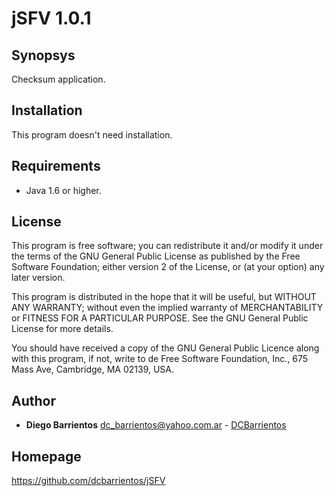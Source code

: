 # jSFV 1.0.1

## Synopsys
Checksum application. 

## Installation
This program doesn't need installation.

## Requirements
* Java 1.6 or higher. 

## License
This program is free software; you can redistribute it and/or modify it 
under the terms of the GNU General Public License as published by the Free 
Software Foundation; either version 2 of the License, or (at your option) 
any later version.

This program is distributed in the hope that it will be useful, but WITHOUT 
ANY WARRANTY; without even the implied warranty of MERCHANTABILITY or 
FITNESS FOR A PARTICULAR PURPOSE. See the GNU General Public License for more 
details.

You should have received a copy of the GNU General Public Licence along with 
this program, if not, write to de Free Software Foundation, Inc., 675 Mass 
Ave, Cambridge, MA 02139, USA.

## Author
* **Diego Barrientos** <dc_barrientos@yahoo.com.ar> - [DCBarrientos](http://www.github.com/dcbarrientos)

## Homepage 
https://github.com/dcbarrientos/jSFV